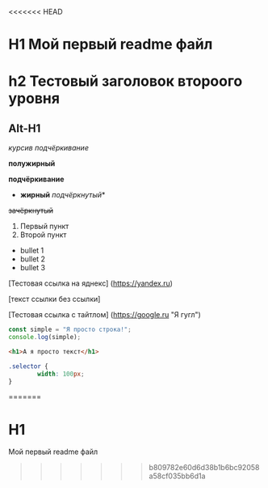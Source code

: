 <<<<<<< HEAD
# H1 Мой первый readme файл
# h2 Тестовый заголовок второого уровня

Alt-H1
------

*курсив*
_подчёркивание_

**полужирный**

__подчёркивание__

* **жирный** _подчёркнутый_*

~~зачёркнутый~~

1. Первый пункт
2. Второй пункт

* bullet 1
* bullet 2
* bullet 3

[Тестовая ссылка на яднекс] (https://yandex.ru)

[текст ссылки без ссылки]

[Тестовая ссылка с тайтлом] (https://google.ru "Я гугл")

```javascript
const simple = "Я просто строка!";
console.log(simple);
``` 

```html
<h1>А я просто текст</h1>
```

```css
.selector {
        width: 100px;
}
```
=======
# H1 
Мой первый readme файл
>>>>>>> b809782e60d6d38b1b6bc92058a58cf035bb6d1a
